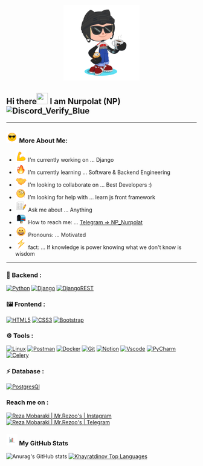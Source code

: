 
<div align="center">
    <img src="assets/images/GitHub.png" height="200" />
</div>

## Hi there<img src="https://media.giphy.com/media/hvRJCLFzcasrR4ia7z/giphy.gif" width="30" height="30"> I am Nurpolat (NP) <img src="https://emoji.gg/assets/emoji/9768-discord-verify-blue.gif" width="25px" height="25px" alt="Discord_Verify_Blue">



---

### <img src="assets/images/emoji/smiling-face-with-sunglasses-1.gif" width="30" height="30">  More About Me:

- <img src="assets/images/emoji/Flexed-Biceps.gif" width="30" height="30"> I’m currently working on ... Django
- <img src="assets/images/emoji/fire-1.gif" width="30" height="30">  I’m currently learning ... Software & Backend Engineering 
- <img src="assets/images/emoji/Handshake.gif" width="30" height="30"> I’m looking to collaborate on ... Best Developers :)
- <img src="assets/images/emoji/face-with-monocle.gif" width="30" height="30"> I’m looking for help with ... learn js front framework
- <img src="assets/images/emoji/memo-2.gif" width="30" height="30"> Ask me about ... Anything
- <img src="assets/images/emoji/open-mailbox-with-raised-flag.gif" width="30" height="30"> How to reach me: ... [Telegram => NP_Nurpolat](https://t.me/NP_Nurpolat)
- <img src="assets/images/emoji/grinning-face-with-smiling-eyes.gif" width="30" height="30"> Pronouns: ... Motivated
- <img src="assets/images/emoji/High-Voltage.gif" width="30" height="30"> fact: ... ‌If knowledge is power knowing what we don't know is wisdom

---




[comment]: <> (<p align="center">)

[comment]: <> (<img src="https://github-readme-stats.vercel.app/api?username=MrRezoo&show_icons=true&theme=default" alt="MrRezoo" />)

### 🔨 Backend :

[![Python](https://img.shields.io/badge/Python-3776ab?style=for-the-badge&logo=python&logoColor=white)](https://www.python.org/)
[![Django](https://img.shields.io/badge/Django-092E20?style=for-the-badge&logo=django&logoColor=green)](https://www.djangoproject.com/)
[![DjangoREST](https://img.shields.io/badge/DJANGO-REST-ff1709?style=for-the-badge&logo=django&logoColor=white&color=ff1709&labelColor=gray)](https://www.django-rest-framework.org/)


  
### 🖼 Frontend :

[![HTML5](https://img.shields.io/badge/HTML5-E34F26?style=for-the-badge&logo=html5&logoColor=white)](https://html.com/html5/)
[![CSS3](https://img.shields.io/badge/CSS3-1572B6?style=for-the-badge&logo=css3&logoColor=white)](https://css-tricks.com/)
[![Bootstrap](https://img.shields.io/badge/Bootstrap-563d7c?style=for-the-badge&logo=Bootstrap&logoColor=white)](https://getbootstrap.com/)


### ⚙️ Tools :


[![Linux](https://img.shields.io/badge/Linux-FCC624?style=for-the-badge&logo=linux&logoColor=black)](https://www.linux.org/)
[![Postman](https://img.shields.io/badge/Postman-FF6C37?style=for-the-badge&logo=Postman&logoColor=white)](https://www.postman.com/)
[![Docker](https://img.shields.io/badge/Docker-2CA5E0?style=for-the-badge&logo=docker&logoColor=white)](https://www.docker.com/)
[![Git](https://img.shields.io/badge/Git-F05032?style=for-the-badge&logo=git&logoColor=white)](https://git-scm.com/)
[![Notion](https://img.shields.io/badge/Notion-white?style=for-the-badge&logo=Notion&logoColor=black&color=black&labelColor=white)](https://www.notion.so/)
[![Vscode](https://img.shields.io/badge/Vscode-blue?style=for-the-badge&logo=visualstudio&logoColor=blue&color=blue&labelColor=white)](https://code.visualstudio.com/)
[![PyCharm](https://img.shields.io/badge/pycharm-143?style=for-the-badge&logo=pycharm&logoColor=black&color=black&labelColor=green)](https://www.jetbrains.com/)
[![Celery](https://img.shields.io/badge/celery-%2337814A.svg?&style=for-the-badge&logo=celery&logoColor=white)](https://docs.celeryproject.org/)


### ⚡ Database :

<!-- [![MySQL](https://img.shields.io/badge/MySQL-024F62?style=for-the-badge&logo=mysql&logoColor=white)](https://www.mysql.com/) -->
[![PostgresQl](https://img.shields.io/badge/PostgreSQL-316192?style=for-the-badge&logo=postgresql&logoColor=white)](https://www.postgresql.org/)



### Reach me on : 


[![Reza Mobaraki | Mr.Rezoo's | Instagram](https://img.shields.io/badge/Instagram-E4405F?style=for-the-badge&logo=instagram&logoColor=white)](https://www.instagram.com/np.nurpolat/)
[![Reza Mobaraki | Mr.Rezoo's | Telegram](https://img.shields.io/badge/Telegram-2CA5E0?style=for-the-badge&logo=telegram&logoColor=white)](https://t.me/NP_Nurpolat)


### <img src="assets/images/logo/business-graph.gif" width="30" height="30">  My GitHub Stats


![Anurag's GitHub stats](https://github-readme-stats.vercel.app/api?username=khayratdinov&show_icons=true&theme=radical)
<a href="https://github.com/Khayratdinov/github-readme-stats"><img alt="Khayratdinov Top Languages" src="https://github-readme-stats.vercel.app/api/top-langs/?username=Khayratdinov&langs_count=8&count_private=true&layout=compact&theme=react&hide_border=true&bg_color=0D1117" /></a>

